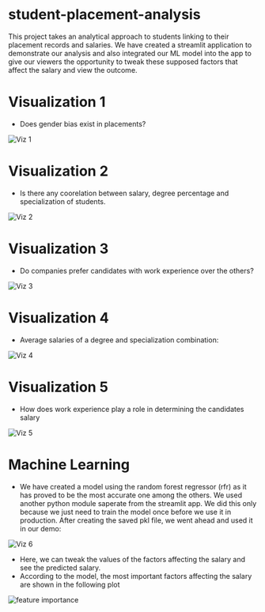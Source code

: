 # student-placement-analysis

 This project takes an analytical approach to students linking to their placement records and salaries. We have created a streamlit application to demonstrate our analysis and also integrated our ML model into the app to give our viewers the opportunity to tweak these supposed factors that affect the salary and view the outcome.

# Visualization 1

- Does gender bias exist in placements?

![Viz 1](https://github.com/kautilyak/student-placement-analysis/blob/main/viz/viz1.png)

# Visualization 2 
- Is there any coorelation between salary, degree percentage and specialization of students.

![Viz 2](https://github.com/kautilyak/student-placement-analysis/blob/main/viz/viz2.png)

# Visualization 3
- Do companies prefer candidates with work experience over the others?

![Viz 3](https://github.com/kautilyak/student-placement-analysis/blob/main/viz/viz3.png)

# Visualization 4 
- Average salaries of a degree and specialization combination:

![Viz 4](https://github.com/kautilyak/student-placement-analysis/blob/main/viz/viz4.png)

# Visualization 5
- How does work experience play a role in determining the candidates salary

![Viz 5](https://github.com/kautilyak/student-placement-analysis/blob/main/viz/viz5.png)

# Machine Learning

- We have created a model using the random forest regressor (rfr) as it has proved to be the most accurate one among the others. We used another python module saperate from the streamlit app. We did this only because we just need to train the model once before we use it in production. After creating the saved pkl file, we went ahead and used it in our demo:

![Viz 6](https://github.com/kautilyak/student-placement-analysis/blob/main/viz/viz6.png)

- Here, we can tweak the values of the factors affecting the salary and see the predicted salary. 
- According to the model, the most important factors affecting the salary are shown in the following plot

![feature importance](https://github.com/kautilyak/student-placement-analysis/blob/main/viz/fi.png)
